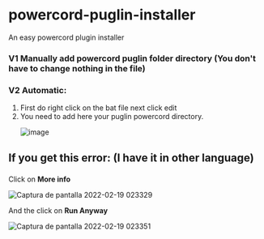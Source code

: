 # powercord-puglin-installer
An easy powercord plugin installer<p></p>
### V1 Manually add powercord puglin folder directory (You don't have to change nothing in the file)<p></p>
### V2 Automatic: 
1. First do right click on the bat file next click edit
2. You need to add here your puglin powercord directory.<p></p>
![image](https://user-images.githubusercontent.com/74368135/154780078-a348a817-e765-4bd4-92e5-e0735a5f0dee.png)<p></p>

## If you get this error: (I have it in other language)<p></p>

Click on **More info**<p></p>
![Captura de pantalla 2022-02-19 023329](https://user-images.githubusercontent.com/74368135/154780789-8a0dc721-cab5-455a-abed-eda2c62f853c.png)


And the click on **Run Anyway**<p></p>
![Captura de pantalla 2022-02-19 023351](https://user-images.githubusercontent.com/74368135/154780800-392398a8-d176-4e43-819a-e3050589a04d.png)




